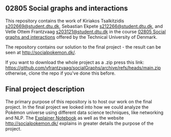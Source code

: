
02805 Social graphs and interactions
--------------------
This repository contains the work of Kiriakos Tsalkitzidis s202669@student.dtu.dk, Sebastian Ekpete s212266@student.dtu.dk, and Vetle Ottem Frantzvaag s203121@student.dtu.dk in the course [02805 Social graphs and interactions](https://kurser.dtu.dk/course/02805) offered by the Technical University of Denmark.

The repository contains our solution to the final project - the result can be seen at http://socialpokemon.dk/.

If you want to download the whole project as a .zip press this link: https://github.com/vfrantzvaag/socialGraphs/archive/refs/heads/main.zip otherwise, clone the repo if you've done this before.

Final project description
--------------------
The primary purpose of this repository is to host our work on the final project. 
In the final project we looked into how we could analyze the Pokémon universe using different data science techniques, like networking and NLP.
The [Explainer Notebook](https://github.com/vfrantzvaag/socialGraphs/blob/main/explanatoryNotebook.ipynb) as well as the website http://socialpokemon.dk/ explains in greater details the purpose of the project.
